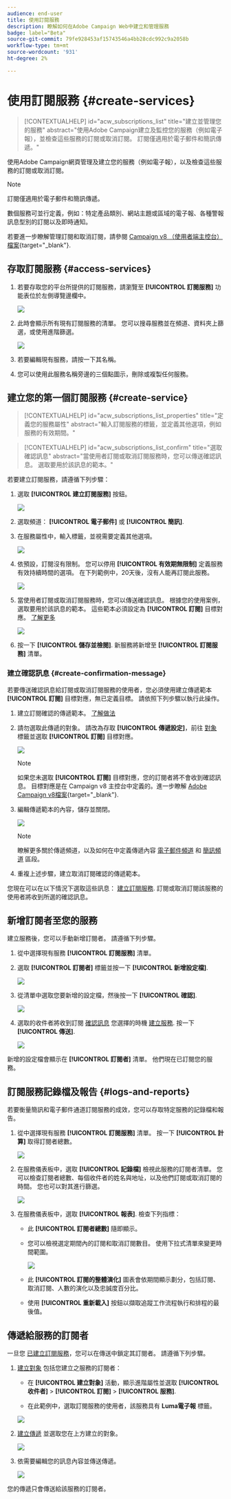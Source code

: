 ```yaml
---
audience: end-user
title: 使用訂閱服務
description: 瞭解如何在Adobe Campaign Web中建立和管理服務
badge: label="Beta"
source-git-commit: 79fe928453af15743546a4bb28cdc992c9a2058b
workflow-type: tm+mt
source-wordcount: '931'
ht-degree: 2%

---
```



# 使用訂閱服務 {#create-services}

>[!CONTEXTUALHELP]
>id="acw_subscriptions_list"
>title="建立並管理您的服務"
>abstract="使用Adobe Campaign建立及監控您的服務（例如電子報），並檢查這些服務的訂閱或取消訂閱。 訂閱僅適用於電子郵件和簡訊傳遞。"

使用Adobe Campaign網頁管理及建立您的服務（例如電子報），以及檢查這些服務的訂閱或取消訂閱。

>[!NOTE]
>
>訂閱僅適用於電子郵件和簡訊傳遞。

數個服務可並行定義，例如：特定產品類別、網站主題或區域的電子報、各種警報訊息型別的訂閱以及即時通知。

若要進一步瞭解管理訂閱和取消訂閱，請參閱 [Campaign v8 （使用者端主控台）檔案](https://experienceleague.adobe.com/docs/campaign/campaign-v8/audience/subscriptions.html){target="_blank"}.

## 存取訂閱服務 {#access-services}

1. 若要存取您的平台所提供的訂閱服務，請瀏覽至 **[!UICONTROL 訂閱服務]** 功能表位於左側導覽邊欄中。

   ![](assets/service-list.png)

1. 此時會顯示所有現有訂閱服務的清單。 您可以搜尋服務並在頻道、資料夾上篩選，或使用進階篩選。

   ![](assets/service-filters.png)

1. 若要編輯現有服務，請按一下其名稱。

1. 您可以使用此服務名稱旁邊的三個點圖示，刪除或複製任何服務。

## 建立您的第一個訂閱服務 {#create-service}

>[!CONTEXTUALHELP]
>id="acw_subscriptions_list_properties"
>title="定義您的服務屬性"
>abstract="輸入訂閱服務的標籤，並定義其他選項，例如服務的有效期間。"

>[!CONTEXTUALHELP]
>id="acw_subscriptions_list_confirm"
>title="選取確認訊息"
>abstract="當使用者訂閱或取消訂閱服務時，您可以傳送確認訊息。 選取要用於該訊息的範本。"

若要建立訂閱服務，請遵循下列步驟：

1. 選取 **[!UICONTROL 建立訂閱服務]** 按鈕。

   ![](assets/service-create-button.png)

1. 選取頻道： **[!UICONTROL 電子郵件]** 或 **[!UICONTROL 簡訊]**.

1. 在服務屬性中，輸入標籤，並視需要定義其他選項。

   ![](assets/service-create-properties.png)

1. 依預設，訂閱沒有限制。 您可以停用 **[!UICONTROL 有效期無限制]** 定義服務有效持續時間的選項。 在下列範例中，20天後，沒有人能再訂閱此服務。

   ![](assets/service-create-validity-period.png)

1. 當使用者訂閱或取消訂閱服務時，您可以傳送確認訊息。 根據您的使用案例，選取要用於該訊息的範本。 這些範本必須設定為 **[!UICONTROL 訂閱]** 目標對應。 [了解更多](#create-confirmation-message)

   ![](assets/service-create-confirmation-msg.png)

1. 按一下 **[!UICONTROL 儲存並檢閱]**. 新服務將新增至 **[!UICONTROL 訂閱服務]** 清單。

### 建立確認訊息 {#create-confirmation-message}

若要傳送確認訊息給訂閱或取消訂閱服務的使用者，您必須使用建立傳遞範本 **[!UICONTROL 訂閱]** 目標對應，無已定義目標。 請依照下列步驟以執行此操作。

1. 建立訂閱確認的傳遞範本。 [了解做法](../msg/delivery-template.md)

1. 請勿選取此傳遞的對象。 請改為存取 **[!UICONTROL 傳遞設定]**，前往 [對象](../advanced-settings/delivery-settings.md#audience) 標籤並選取 **[!UICONTROL 訂閱]** 目標對應。

   ![](assets/service-confirmation-template-mapping.png)

   >[!NOTE]
   >
   >如果您未選取  **[!UICONTROL 訂閱]** 目標對應，您的訂閱者將不會收到確認訊息。 目標對應是在 Campaign v8 主控台中定義的。進一步瞭解 [Adobe Campaign v8檔案](https://experienceleague.adobe.com/docs/campaign/campaign-v8/audience/add-profiles/target-mappings.html){target="_blank"}.

1. 編輯傳遞範本的內容，儲存並關閉。

   ![](assets/service-confirmation-template.png)

   >[!NOTE]
   >
   >瞭解更多關於傳遞頻道，以及如何在中定義傳遞內容 [電子郵件頻道](../email/create-email.md) 和 [簡訊頻道](../sms/create-sms.md) 區段。

1. 重複上述步驟，建立取消訂閱確認的傳遞範本。

您現在可以在以下情況下選取這些訊息： [建立訂閱服務](#create-service). 訂閱或取消訂閱該服務的使用者將收到所選的確認訊息。

## 新增訂閱者至您的服務

建立服務後，您可以手動新增訂閱者。 請遵循下列步驟。

1. 從中選擇現有服務 **[!UICONTROL 訂閱服務]** 清單。

1. 選取 **[!UICONTROL 訂閱者]** 標籤並按一下 **[!UICONTROL 新增設定檔]**.

   ![](assets/service-subscribers-tab.png)

1. 從清單中選取您要新增的設定檔，然後按一下 **[!UICONTROL 確認]**.

   ![](assets/service-subscribers-select-profiles.png)

1. 選取的收件者將收到訂閱 [確認訊息](#create-confirmation-message) 您選擇的時機 [建立服務](#create-service). 按一下 **[!UICONTROL 傳送]**.

   ![](assets/service-subscribers-confirmation-msg.png)

新增的設定檔會顯示在 **[!UICONTROL 訂閱者]** 清單。 他們現在已訂閱您的服務。

## 訂閱服務記錄檔及報告 {#logs-and-reports}

若要衡量簡訊和電子郵件通道訂閱服務的成效，您可以存取特定服務的記錄檔和報告。

1. 從中選擇現有服務 **[!UICONTROL 訂閱服務]** 清單。 按一下 **[!UICONTROL 計算]** 取得訂閱者總數。

   ![](assets/service-logs-reports-buttons.png)

1. 在服務儀表板中，選取 **[!UICONTROL 記錄檔]** 檢視此服務的訂閱者清單。 您可以檢查訂閱者總數、每個收件者的姓名與地址，以及他們訂閱或取消訂閱的時間。 您也可以對其進行篩選。

   ![](assets/service-logs.png)

1. 在服務儀表板中，選取 **[!UICONTROL 報表]**. 檢查下列指標：

   * 此 **[!UICONTROL 訂閱者總數]** 隨即顯示。

   * 您可以檢視選定期間內的訂閱和取消訂閱數目。 使用下拉式清單來變更時間範圍。

     ![](assets/service-reports.png)

   * 此 **[!UICONTROL 訂閱的整體演化]** 圖表會依期間顯示劃分，包括訂閱、取消訂閱、人數的演化以及忠誠度百分比。

   * 使用 **[!UICONTROL 重新載入]** 按鈕以擷取追蹤工作流程執行和排程的最後值。

## 傳遞給服務的訂閱者

一旦您 [已建立訂閱服務](#create-service)，您可以在傳送中鎖定其訂閱者。 請遵循下列步驟。

1. [建立對象](../audience/create-audience.md) 包括您建立之服務的訂閱者：

   * 在 **[!UICONTROL 建立對象]** 活動，顯示進階屬性並選取 **[!UICONTROL 收件者]** > **[!UICONTROL 訂閱]** > **[!UICONTROL 服務]**.

   * 在此範例中，選取訂閱服務的使用者，該服務具有 **Luma電子報** 標籤。

   ![](assets/service-audience-subscribers.png)

1. [建立傳遞](../msg/gs-messages.md) 並選取您在上方建立的對象。

   ![](assets/service-delivery-targeting-subscribers.png)

1. 依需要編輯您的訊息內容並傳送傳遞。

   ![](assets/service-delivery-ready.png)

您的傳遞只會傳送給該服務的訂閱者。







